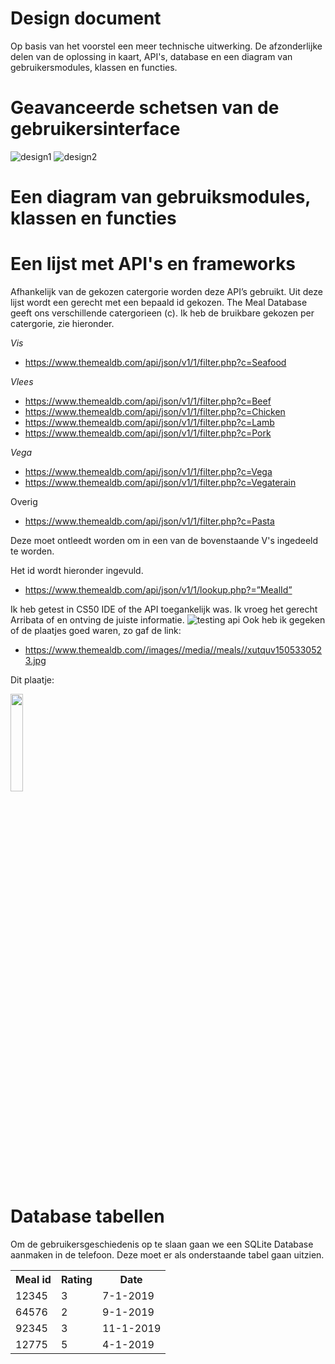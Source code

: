 # Design document 

Op basis van het voorstel een meer technische uitwerking. De afzonderlijke delen van de oplossing in kaart, API's, database en een diagram van gebruikersmodules, klassen en functies. 


# Geavanceerde schetsen van de gebruikersinterface

![design1](https://user-images.githubusercontent.com/43133057/50820657-878afe00-132d-11e9-8770-fba02b849740.png)
![design2](https://user-images.githubusercontent.com/43133057/50820658-878afe00-132d-11e9-9080-9297b46e4106.png)

# Een diagram van gebruiksmodules, klassen en functies

# Een lijst met API's en frameworks

Afhankelijk van de gekozen catergorie worden deze API’s gebruikt. Uit deze lijst wordt een gerecht met een bepaald id gekozen.
The Meal Database geeft ons verschillende catergorieen (c). Ik heb de bruikbare gekozen per catergorie, zie hieronder. 

*Vis*
  - https://www.themealdb.com/api/json/v1/1/filter.php?c=Seafood

*Vlees*  
 - https://www.themealdb.com/api/json/v1/1/filter.php?c=Beef
 - https://www.themealdb.com/api/json/v1/1/filter.php?c=Chicken
 - https://www.themealdb.com/api/json/v1/1/filter.php?c=Lamb
 - https://www.themealdb.com/api/json/v1/1/filter.php?c=Pork

*Vega*  
 - https://www.themealdb.com/api/json/v1/1/filter.php?c=Vega
 - https://www.themealdb.com/api/json/v1/1/filter.php?c=Vegaterain

Overig
- https://www.themealdb.com/api/json/v1/1/filter.php?c=Pasta

Deze moet ontleedt worden om in een van de bovenstaande V's ingedeeld te worden.

Het id wordt hieronder ingevuld. 
 - https://www.themealdb.com/api/json/v1/1/lookup.php?=”MealId”



Ik heb getest in CS50 IDE of the API toegankelijk was. Ik vroeg het gerecht Arribata of en ontving de juiste informatie.
![testing api](https://user-images.githubusercontent.com/43133057/50821626-f8331a00-132f-11e9-81a0-bec080b8025a.png)
Ook heb ik gegeken of de plaatjes goed waren, zo gaf de link:
- https://www.themealdb.com//images//media//meals//xutquv1505330523.jpg

Dit plaatje:

<img src="https://user-images.githubusercontent.com/43133057/50823459-56fa9280-1334-11e9-9c17-af86a440684b.jpg" width="20%" height="20%"/>

# Database tabellen 

Om de gebruikersgeschiedenis op te slaan gaan we een SQLite Database aanmaken in de telefoon. Deze moet er als onderstaande tabel gaan uitzien.

<table>
	<tr>
		<th>Meal id </th>
		<th>Rating </th>
		<th>Date </th>
	</tr>
	<tr>
		<td> 12345      </td>
		<td> 3          </td>
		<td> 7-1-2019   </td>
	</tr>
	<tr>
		<td> 64576      </td>
		<td> 2          </td>
		<td> 9-1-2019   </td>
	</tr>
	<tr>
		<td> 92345      </td>
		<td> 3          </td>
		<td> 11-1-2019  </td>
	</tr>
	<tr>
		<td> 12775      </td>
		<td> 5          </td>
		<td> 4-1-2019   </td>
	</tr>
</table>
